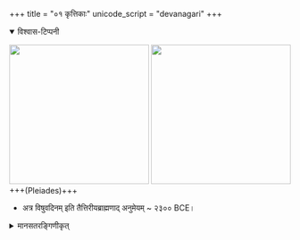 +++
title = "०१ कृत्तिकाः"
unicode_script = "devanagari"
+++


<details open><summary>विश्वास-टिप्पनी</summary>

[<img src="/devaH/AryaH/hindukaH/lokAntaram/images/naxatram/wiki/kRttikA.png" width="250"/>](/devaH/AryaH/hindukaH/lokAntaram/images/naxatram/wiki/kRttikA.png)
[<img src="/devaH/AryaH/hindukaH/lokAntaram/images/naxatram/stellarium/kRttikAH.png" width="250"/>](/devaH/AryaH/hindukaH/lokAntaram/images/naxatram/stellarium/kRttikAH.png)
+++(Pleiades)+++
- अत्र विषुवदिनम् इति तैत्तिरीयब्राह्मणाद् अनुमेयम् ~ २३०० BCE।
</details>

<details><summary>मानसतरङ्गिणीकृत्</summary>

- in Greek tradition there was an older record of 7 with Aratus claiming that one of them had faded away. This is generally believed to be Ambā (Greek Pleione/ 28 Tauri).  - ([MT](https://manasataramgini.wordpress.com/2017/07/01/a-note-on-the-asterisms-forming-the-nak%e1%b9%a3atra-s/))
</details>


